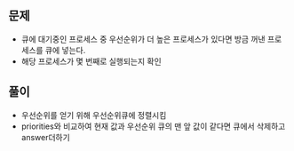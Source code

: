 ## 문제
- 큐에 대기중인 프로세스 중 우선순위가 더 높은 프로세스가 있다면 방금 꺼낸 프로세스를 큐에 넣는다.
- 해당 프로세스가 몇 번째로 실행되는지 확인

## 풀이
- 우선순위를 얻기 위해 우선순위큐에 정렬시킴
- priorities와 비교하여 현재 값과 우선순위 큐의 맨 앞 값이 같다면 큐에서 삭제하고 answer더하기
